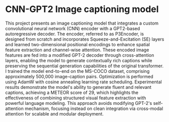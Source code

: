 # CNN-GPT2 Image captioning model

This project presents an image captioning model that integrates a custom convolutional neural network (CNN) encoder with a GPT2-based autoregressive decoder. The encoder, referred to as P3Encoder, is designed from scratch and incorporates Squeeze-and-Excitation (SE) layers and learned two-dimensional positional encodings to enhance spatial feature extraction and channel-wise attention. These encoded image features are fed into a modified GPT-2 decoder through cross-attention layers, enabling the model to generate contextually rich captions while preserving the sequential generation capabilities of the original transformer. I trained the model end-to-end on the MS-COCO dataset, comprising approximately 500,000 image-caption pairs. Optimization is performed using AdamW with cosine annealing learning rate scheduling. Experimental results demonstrate the model's ability to generate fluent and relevant captions, achieving a METEOR score of 29, which highlights the effectiveness of combining structured visual feature extraction with powerful language modeling. This approach avoids modifying GPT-2's self-attention mechanism, focusing instead on clean integration via cross-modal attention for scalable and modular deployment.
